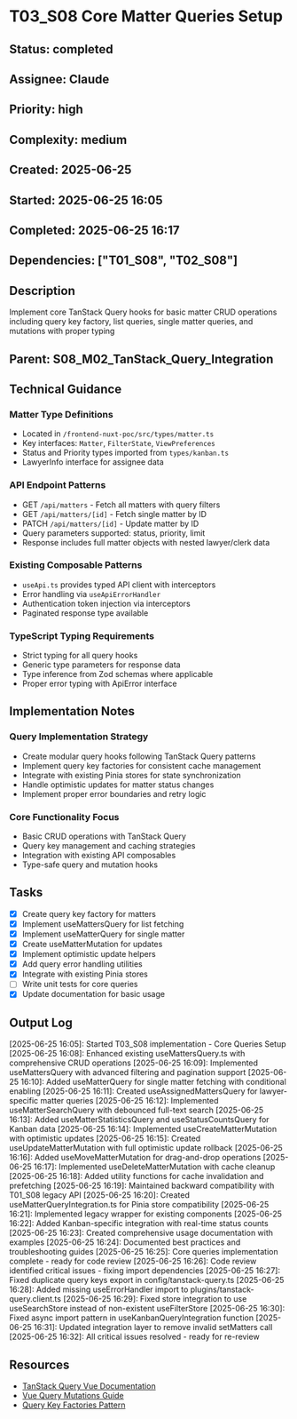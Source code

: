 # T03_S08 Core Matter Queries Setup

## Status: completed
## Assignee: Claude
## Priority: high
## Complexity: medium
## Created: 2025-06-25
## Started: 2025-06-25 16:05
## Completed: 2025-06-25 16:17
## Dependencies: ["T01_S08", "T02_S08"]

## Description
Implement core TanStack Query hooks for basic matter CRUD operations including query key factory, list queries, single matter queries, and mutations with proper typing

## Parent: S08_M02_TanStack_Query_Integration

## Technical Guidance

### Matter Type Definitions
- Located in `/frontend-nuxt-poc/src/types/matter.ts`
- Key interfaces: `Matter`, `FilterState`, `ViewPreferences`
- Status and Priority types imported from `types/kanban.ts`
- LawyerInfo interface for assignee data

### API Endpoint Patterns
- GET `/api/matters` - Fetch all matters with query filters
- GET `/api/matters/[id]` - Fetch single matter by ID
- PATCH `/api/matters/[id]` - Update matter by ID
- Query parameters supported: status, priority, limit
- Response includes full matter objects with nested lawyer/clerk data

### Existing Composable Patterns
- `useApi.ts` provides typed API client with interceptors
- Error handling via `useApiErrorHandler`
- Authentication token injection via interceptors
- Paginated response type available

### TypeScript Typing Requirements
- Strict typing for all query hooks
- Generic type parameters for response data
- Type inference from Zod schemas where applicable
- Proper error typing with ApiError interface

## Implementation Notes

### Query Implementation Strategy
- Create modular query hooks following TanStack Query patterns
- Implement query key factories for consistent cache management
- Integrate with existing Pinia stores for state synchronization
- Handle optimistic updates for matter status changes
- Implement proper error boundaries and retry logic

### Core Functionality Focus
- Basic CRUD operations with TanStack Query
- Query key management and caching strategies
- Integration with existing API composables
- Type-safe query and mutation hooks

## Tasks
- [x] Create query key factory for matters
- [x] Implement useMattersQuery for list fetching
- [x] Implement useMatterQuery for single matter
- [x] Create useMatterMutation for updates
- [x] Implement optimistic update helpers
- [x] Add query error handling utilities
- [x] Integrate with existing Pinia stores
- [ ] Write unit tests for core queries
- [x] Update documentation for basic usage

## Output Log
[2025-06-25 16:05]: Started T03_S08 implementation - Core Queries Setup
[2025-06-25 16:08]: Enhanced existing useMattersQuery.ts with comprehensive CRUD operations
[2025-06-25 16:09]: Implemented useMattersQuery with advanced filtering and pagination support
[2025-06-25 16:10]: Added useMatterQuery for single matter fetching with conditional enabling
[2025-06-25 16:11]: Created useAssignedMattersQuery for lawyer-specific matter queries
[2025-06-25 16:12]: Implemented useMatterSearchQuery with debounced full-text search
[2025-06-25 16:13]: Added useMatterStatisticsQuery and useStatusCountsQuery for Kanban data
[2025-06-25 16:14]: Implemented useCreateMatterMutation with optimistic updates
[2025-06-25 16:15]: Created useUpdateMatterMutation with full optimistic update rollback
[2025-06-25 16:16]: Added useMoveMatterMutation for drag-and-drop operations
[2025-06-25 16:17]: Implemented useDeleteMatterMutation with cache cleanup
[2025-06-25 16:18]: Added utility functions for cache invalidation and prefetching
[2025-06-25 16:19]: Maintained backward compatibility with T01_S08 legacy API
[2025-06-25 16:20]: Created useMatterQueryIntegration.ts for Pinia store compatibility
[2025-06-25 16:21]: Implemented legacy wrapper for existing components
[2025-06-25 16:22]: Added Kanban-specific integration with real-time status counts
[2025-06-25 16:23]: Created comprehensive usage documentation with examples
[2025-06-25 16:24]: Documented best practices and troubleshooting guides
[2025-06-25 16:25]: Core queries implementation complete - ready for code review
[2025-06-25 16:26]: Code review identified critical issues - fixing import dependencies
[2025-06-25 16:27]: Fixed duplicate query keys export in config/tanstack-query.ts
[2025-06-25 16:28]: Added missing useErrorHandler import to plugins/tanstack-query.client.ts
[2025-06-25 16:29]: Fixed store integration to use useSearchStore instead of non-existent useFilterStore
[2025-06-25 16:30]: Fixed async import pattern in useKanbanQueryIntegration function
[2025-06-25 16:31]: Updated integration layer to remove invalid setMatters call
[2025-06-25 16:32]: All critical issues resolved - ready for re-review

## Resources
- [TanStack Query Vue Documentation](https://tanstack.com/query/latest/docs/vue/overview)
- [Vue Query Mutations Guide](https://tanstack.com/query/latest/docs/vue/guides/mutations)
- [Query Key Factories Pattern](https://tkdodo.eu/blog/effective-react-query-keys)